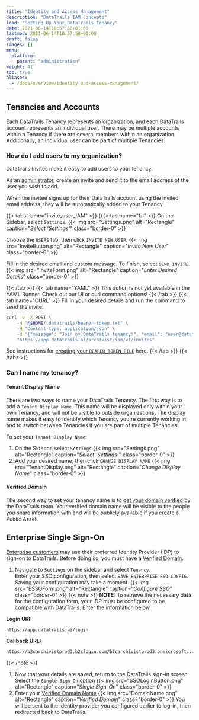 ```yaml
---
title: "Identity and Access Management"
description: "DataTrails IAM Concepts"
lead: "Setting Up Your DataTrails Tenancy"
date: 2021-06-14T10:57:58+01:00
lastmod: 2021-06-14T10:57:58+01:00
draft: false
images: []
menu: 
  platform:
    parent: "administration"
weight: 41
toc: true
aliases: 
  - /docs/overview/identity-and-access-management/
---
```


## Tenancies and Accounts

Each DataTrails Tenancy represents an organization, and each DataTrails account represents an individual user.
There may be multiple accounts within a Tenancy if there are several members within an organization.
Additionally, an individual user can be part of multiple Tenancies.

### How do I add users to my organization?

DataTrails Invites make it easy to add users to your tenancy.

As an [administrator](/platform/overview/core-concepts/#tenancies), create an invite and send it to the email address of the user you wish to add.

When the invitee signs up for their DataTrails account using the invited email address, they will be automatically added to your Tenancy.

{{< tabs name="invite_user_IAM" >}}
{{{< tab name="UI" >}}
On the Sidebar, select `Settings`.
{{< img src="Settings.png" alt="Rectangle" caption="<em>Select 'Settings'</em>" class="border-0" >}}

Choose the `USERS` tab, then click `INVITE NEW USER`.
{{< img src="InviteButton.png" alt="Rectangle" caption="<em>Invite New User</em>" class="border-0" >}}

Fill in the desired email and custom message. To finish, select `SEND INVITE`.
{{< img src="InviteForm.png" alt="Rectangle" caption="<em>Enter Desired Details</em>" class="border-0" >}}

{{< /tab >}}
{{< tab name="YAML" >}}
This action is not yet available in the YAML Runner. Check out our UI or curl command options!
{{< /tab >}}
{{< tab name="CURL" >}}
Fill in your desired details and run the command to send the invite.

```bash
curl -v -X POST \
    -H "@$HOME/.datatrails/bearer-token.txt" \
    -H "Content-type: application/json" \
    -d '{"message": "Join my DataTrails tenancy!", "email": "user@datatrails.ai"}' \
    "https://app.datatrails.ai/archivist/iam/v1/invites"
```

See instructions for [creating your `BEARER_TOKEN_FILE`](/developers/developer-patterns/getting-access-tokens-using-app-registrations/) here.
{{< /tab >}}
{{< /tabs >}}

### Can I name my tenancy?

#### Tenant Display Name

There are two ways to name your DataTrails Tenancy. The first way is to add a `Tenant Display Name`. This name will be displayed only within your own Tenancy, and will not be visible to outside organizations. The display name makes it easy to identify which Tenancy you're currently working in and to switch between Tenancies if you are part of multiple Tenancies.

To set your `Tenant Display Name`:

1. On the Sidebar, select `Settings`
{{< img src="Settings.png" alt="Rectangle" caption="<em>Select 'Settings'</em>" class="border-0" >}}
1. Add your desired name, then click `CHANGE DISPLAY NAME`
{{< img src="TenantDisplay.png" alt="Rectangle" caption="<em>Change Display Name</em>" class="border-0" >}}

#### Verified Domain

The second way to set your tenancy name is to [get your domain verified](/platform/administration/verified-domain/) by the DataTrails team. Your verified domain name will be visible to the people you share information with and will be publicly available if you create a Public Asset.

## Enterprise Single Sign-On

[Enterprise customers](https://www.datatrails.ai/pricing/) may use their preferred Identity Provider (IDP) to sign-on to DataTrails. Before doing so, you must have a [Verified Domain](/platform/administration/verified-domain/).

1. Navigate to `Settings` on the sidebar and select `Tenancy`.  
  Enter your SSO configuration, then select `SAVE ENTERPRISE SSO CONFIG`. Saving your configuration may take a moment.
  {{< img src="ESSOForm.png" alt="Rectangle" caption="<em>Configure SSO</em>" class="border-0" >}}
  {{< note >}}
  **NOTE:** To retrieve the necessary data for the configuration form, your IDP must be configured to be compatible with DataTrails. Enter the information below.

  **Login URI:**

  ```http
  https://app.datatrails.ai/login
  ```

  **Callback URL:**

  ```http
  https://b2carchivistprod3.b2clogin.com/b2carchivistprod3.onmicrosoft.com/oauth2/authresp
  ```

  {{< /note >}}

1. Now that your details are saved, return to the DataTrails sign-in screen. Select the `Single Sign-On` option
{{< img src="SSOLogInButton.png" alt="Rectangle" caption="<em>Single Sign-On</em>" class="border-0" >}}
1. Enter your [Verified Domain Name](/platform/overview/identity-and-access-management/#verified-domain)
{{< img src="DomainName.png" alt="Rectangle" caption="<em>Verified Domain</em>" class="border-0" >}}
You will be sent to the identity provider you configured earlier to log-in, then redirected back to DataTrails.
